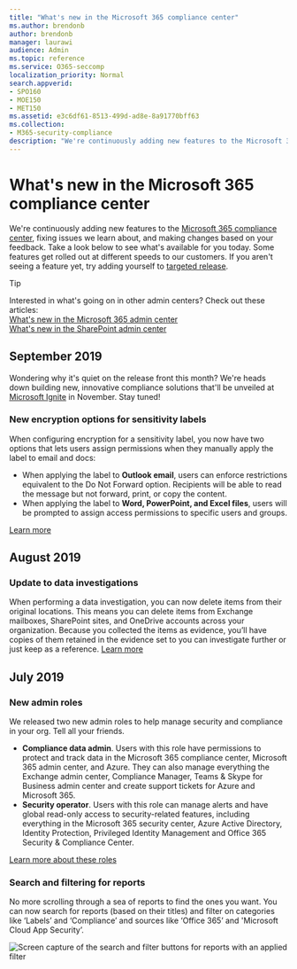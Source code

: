 ```yaml
---
title: "What's new in the Microsoft 365 compliance center"
ms.author: brendonb
author: brendonb
manager: laurawi
audience: Admin
ms.topic: reference
ms.service: O365-seccomp
localization_priority: Normal
search.appverid:
- SPO160
- MOE150
- MET150
ms.assetid: e3c6df61-8513-499d-ad8e-8a91770bff63
ms.collection:
- M365-security-compliance
description: "We're continuously adding new features to the Microsoft 365 compliance center, fixing issues we learn about, and making changes based on your feedback. Find out what we've been up to this month."
---
```


# What's new in the Microsoft 365 compliance center

We're continuously adding new features to the [Microsoft 365 compliance center](microsoft-365-compliance-center.md), fixing issues we learn about, and making changes based on your feedback. Take a look below to see what's available for you today. Some features get rolled out at different speeds to our customers. If you aren't seeing a feature yet, try adding yourself to [targeted release](https://docs.microsoft.com/office365/admin/manage/release-options-in-office-365).

> [!TIP]
> Interested in what's going on in other admin centers? Check out these articles:<br>[What's new in the Microsoft 365 admin center](https://docs.microsoft.com/office365/admin/whats-new-in-preview?view=o365-worldwide)<br>[What's new in the SharePoint admin center](https://docs.microsoft.com/sharepoint/what-s-new-in-admin-center)

## September 2019

Wondering why it's quiet on the release front this month? We're heads down building new, innovative compliance solutions that'll be unveiled at [Microsoft Ignite](https://www.microsoft.com/ignite) in November. Stay tuned!

### New encryption options for sensitivity labels 

When configuring encryption for a sensitivity label, you now have two options that lets users assign permissions when they manually apply the label to email and docs:<br>
- When applying the label to **Outlook email**, users can enforce restrictions equivalent to the Do Not Forward option. Recipients will be able to read the message but not forward, print, or copy the content.
- When applying the label to **Word, PowerPoint, and Excel files**, users will be prompted to assign access permissions to specific users and groups.

[Learn more](encryption-sensitivity-labels.md#let-users-assign-permissions)

## August 2019

### Update to data investigations

When performing a data investigation, you can now delete items from their original locations. This means you can delete items from Exchange mailboxes, SharePoint sites, and OneDrive accounts across your organization. Because you collected the items as evidence, you’ll have copies of them retained in the evidence set to you can investigate further or just keep as a reference. [Learn more](manage-data-spillage-incidents.md#step-4-delete-the-spilled-data) 

## July 2019

### New admin roles

We released two new admin roles to help manage security and compliance in your org. Tell all your friends.

- **Compliance data admin**. Users with this role have permissions to protect and track data in the Microsoft 365 compliance center, Microsoft 365 admin center, and Azure. They can also manage everything the Exchange admin center, Compliance Manager, Teams & Skype for Business admin center and create support tickets for Azure and Microsoft 365.
- **Security operator**. Users with this role can manage alerts and have global read-only access to security-related features, including everything in the Microsoft 365 security center, Azure Active Directory, Identity Protection, Privileged Identity Management and Office 365 Security & Compliance Center.

[Learn more about these roles](https://docs.microsoft.com/microsoft-365/security//office-365-security/permissions-microsoft-365-compliance-security)

### Search and filtering for reports

No more scrolling through a sea of reports to find the ones you want. You can now search for reports (based on their titles) and filter on categories like ‘Labels’ and ‘Compliance’ and sources like ‘Office 365’ and 'Microsoft Cloud App Security’.

![Screen capture of the search and filter buttons for reports with an applied filter](media/mcc_report_filtering.png)
